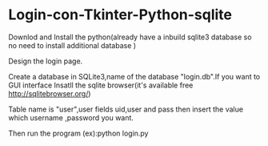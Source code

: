 ﻿# Login-con-Tkinter-Python-sqlite
Downlod and Install the python(already have a inbuild sqlite3 database so no need to install additional database )

Design the login page.

Create a database in SQLite3,name of the database "login.db".If you want to GUI interface Insatll the sqlite browser(it's available free http://sqlitebrowser.org/)

Table name is "user",user fields uid,user and pass then insert the value which username ,password you want.

Then run the program (ex):python login.py

